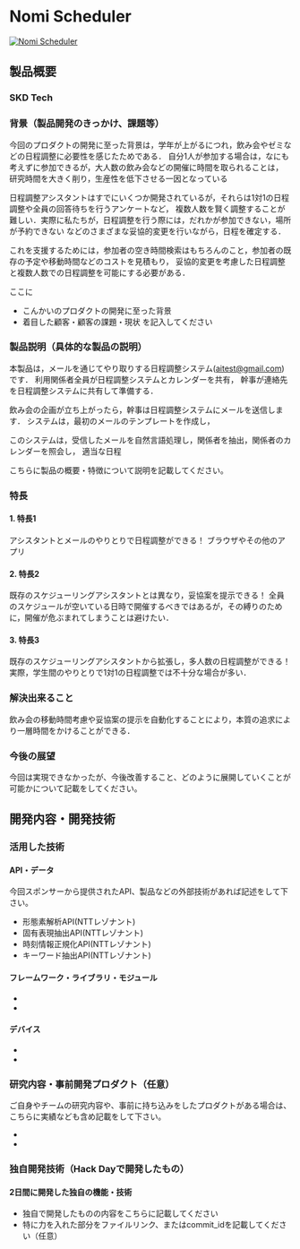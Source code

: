 # Nomi Scheduler

[![Nomi Scheduler](https://raw.github.com/GabLeRoux/WebMole/master/ressources/WebMole_Youtube_Video.png)](https://www.youtube.com/channel/UC4PtjOfZTbVp9DwtJv82Lzg)

## 製品概要
### SKD Tech

### 背景（製品開発のきっかけ、課題等）
今回のプロダクトの開発に至った背景は，学年が上がるにつれ，飲み会やゼミなどの日程調整に必要性を感じたためである．
自分1人が参加する場合は，なにも考えずに参加できるが，大人数の飲み会などの開催に時間を取られることは，
研究時間を大きく削り，生産性を低下させる一因となっている

日程調整アシスタントはすでにいくつか開発されているが，それらは1対1の日程調整や全員の回答待ちを行うアンケートなど，
複数人数を賢く調整することが難しい．実際に私たちが，日程調整を行う際には，だれかが参加できない，場所が予約できない
などのさまざまな妥協的変更を行いながら，日程を確定する．

これを支援するためには，参加者の空き時間検索はもちろんのこと，参加者の既存の予定や移動時間などのコストを見積もり，
妥協的変更を考慮した日程調整と複数人数での日程調整を可能にする必要がある．

ここに
- こんかいのプロダクトの開発に至った背景
- 着目した顧客・顧客の課題・現状
を記入してください

### 製品説明（具体的な製品の説明）
本製品は，メールを通じてやり取りする日程調整システム(aitest@gmail.com)です．
利用関係者全員が日程調整システムとカレンダーを共有，
幹事が連絡先を日程調整システムに共有して準備する．

飲み会の企画が立ち上がったら，幹事は日程調整システムにメールを送信します．
システムは，最初のメールのテンプレートを作成し，


このシステムは，受信したメールを自然言語処理し，関係者を抽出，関係者のカレンダーを照会し，
適当な日程

こちらに製品の概要・特徴について説明を記載してください。

### 特長

#### 1. 特長1
アシスタントとメールのやりとりで日程調整ができる！
ブラウザやその他のアプリ

#### 2. 特長2
既存のスケジューリングアシスタントとは異なり，妥協案を提示できる！
全員のスケジュールが空いている日時で開催するべきではあるが，その縛りのために，開催が危ぶまれてしまうことは避けたい．

#### 3. 特長3
既存のスケジューリングアシスタントから拡張し，多人数の日程調整ができる！
実際，学生間のやりとりで1対1の日程調整では不十分な場合が多い．


### 解決出来ること
飲み会の移動時間考慮や妥協案の提示を自動化することにより，本質の追求により一層時間をかけることができる．

### 今後の展望
今回は実現できなかったが、今後改善すること、どのように展開していくことが可能かについて記載をしてください。


## 開発内容・開発技術
### 活用した技術
#### API・データ
今回スポンサーから提供されたAPI、製品などの外部技術があれば記述をして下さい。

* 形態素解析API(NTTレゾナント)
* 固有表現抽出API(NTTレゾナント)
* 時刻情報正規化API(NTTレゾナント)
* キーワード抽出API(NTTレゾナント)

#### フレームワーク・ライブラリ・モジュール
* 
* 

#### デバイス
* 
* 

### 研究内容・事前開発プロダクト（任意）
ご自身やチームの研究内容や、事前に持ち込みをしたプロダクトがある場合は、こちらに実績なども含め記載をして下さい。

* 
* 


### 独自開発技術（Hack Dayで開発したもの）
#### 2日間に開発した独自の機能・技術
* 独自で開発したものの内容をこちらに記載してください
* 特に力を入れた部分をファイルリンク、またはcommit_idを記載してください（任意）

